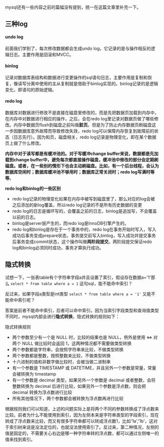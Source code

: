 mysql还有一些内容之前的篇幅没有提到，统一在这篇文章里补充一下。
## 三种log
#### undo log
前面我们学到了，每次修改数据都会生成undo log，它记录的是与操作相反的逻辑日志。主要作用是回滚和MVCC。


#### binlog
记录对数据库表结构和数据进行变更操作的sql语句日志，主要作用是复制和恢复，像读写分离中使用的主从复制就是借助于binlog实现的。binlog记录的是逻辑变化，即语句的原始逻辑。


#### redo log
数据库对数据进行修改不是直接在磁盘里修改的，而是先把数据页加载到内存中，在内存中对数据进行相应的操作，之后，会在redo log里记录对数据页做了哪些修改。内存中数据页flush到磁盘之前叫做**脏页**。但是为了防止内存数据页刷磁盘这一步因数据库意外故障而导致修改失效，redo log可以保障内存恢复到故障前的状态（日志先行）。因为和页，磁盘相关，redo log记录是物理变化，即在某个数据⻚上做了什么修改。

**内存中对于读写都是有缓冲池的。对于写缓冲change buffer来说，数据都是先加载到change buffer中，避免每次都直接操作磁盘，缓冲池中修改的部分会定期刷磁盘。或者，在一些别的情形下也会主动刷磁盘。比如，有一个后台线程，会认为数据库空闲时；数据库缓冲池不够用时；数据库正常关闭时；redo log写满时等等**。

**redo log和binlog的一些区别**
- redo log记录的物理变化如果在内存中被写到磁盘里了，那么对应的log会被之后添加的新log覆盖，所以redo log记录的不是所有历史数据的变更
- redo log的日志是循环写的，会覆盖之前的日志，binlog是追加写，不会覆盖以前的日志。
- binlog是server层产生的，而redo log是InnoDB引擎产生的。
- redo log和binlog是存在于一个事务中的，redo log在事务开始时写入，写入成功后事务变成prepare状态，事务提交前写入binlog，写入成功并提交事务后事务变成commit状态，这个操作叫做**两阶段提交**。两阶段提交保证redo log和binlog必须同时成功，事务才算执行成功。


## 隐式转换
试想一下，一张表table有个字符串字段a并且设置了索引，假设存在数据a='1'那么
`select * from table where a = 1`
这句sql，能不能命中索引？

反过来，如果字段a类型是int类型
`select * from table where a = '1'`
又能不能命中索引呢？

答案是前者不能命中索引，后者可以命中索引。因为当索引字段类型和查询值类型不同时，mysql内部会进行**隐式转换**，隐式转换的规则如下：

隐式转换规则
- 两个参数至少有一个是 NULL 时，比较的结果也是 NULL，例外是使用 <=> 对两个 NULL 做比较时会返回 1，这两种情况都不需要做类型转换
- 两个参数都是字符串，会按照字符串来比较，不做类型转换
- 两个参数都是整数，按照整数来比较，不做类型转换
- 十六进制的值和非数字做比较时，会被当做二进制串
- 有一个参数是 TIMESTAMP 或 DATETIME，并且另外一个参数是常量，常量会被转换为 timestamp
- 有一个参数是 decimal 类型，如果另外一个参数是 decimal 或者整数，会将整数转换为 decimal 后进行比较，如果另外一个参数是浮点数，则会把 decimal 转换为浮点数进行比较
- 所有其他情况下，两个参数都会被转换为浮点数再进行比较

根据规则我们可以知道，上述的问题实际上是将两个不同的参数转换成了浮点数来比较。前者为什么不能使用到索引，因为左侧本来是字符串类型的字段索引，现在转成了浮点数来比较，而又有很多字符串都可以转成浮点数1，比如'1a','1b'，这对于索引树来说是没法定位的，也就没法使用索引了。反过来，第二种情况，左侧的值是固定的，不需要关心右边是哪一种字符串转的浮点数，都可以通过左侧唯一的值来找到索引。



